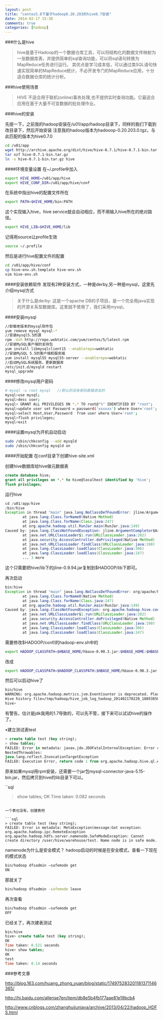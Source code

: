 ```yaml
---
layout: post
title: "centos5.8下基于hadoop0.20.203的hive0.7安装"
date: 2014-02-17 15:38
comments: true
categories: [hadoop] 
---
```


###什么是hive

> hive是基于Hadoop的一个数据仓库工具，可以将结构化的数据文件映射为一张数据库表，并提供简单的sql查询功能，可以将sql语句转换为MapReduce任务进行运行。 其优点是学习成本低，可以通过类SQL语句快速实现简单的MapReduce统计，不必开发专门的MapReduce应用，十分适合数据仓库的统计分析。

###hive使用场景
> HIVE 不适合用于联机(online)事务处理,也不提供实时查询功能。它最适合应用在基于大量不可变数据的批处理作业。

<!-- more -->

###hive的安装

先提一下，之前我的hadoop安装在/u01/app/hadoop目录下，同样的我们下载到改目录下，然后开始安装
注意我的hadoop版本为hadooop-0.20.203.0.tgz，与此匹配的版本为hive0.7.0

```sh
cd /u01/app
wget http://archive.apache.org/dist/hive/hive-0.7.1/hive-0.7.1-bin.tar.gz
tar xzf hive-0.7.1-bin.tar.gz
ln -s hive-0.7.1-bin.tar.gz hive
```

####环境变量设置
在~/.profile中加入

```sh
export HIVE_HOME=/u01/app/hive
export HIVE_CONF_DIR=/u01/app/hive/conf
```

在系统中指出hive的配置文件所在

```sh
export PATH=$HIVE_HOME/bin:PATH
```

这个实现输入hive，hive service就会自动相应，而不用输入hive所在的绝对路径。

```sh
export HIVE_LIB=$HIVE_HOME/lib
```

记得用source让profile生效

```sh
source ~/.profile
```

然后是进行hive配置文件的配置

```sh
cd /u01/app/hive/conf
cp hive-env.sh.template hive-env.sh
vim hive-env.sh
```


####安装依赖软件
发现有2种安装方式，一种是derby,另一种是mysql，这里先介绍mysql方式

> 关于什么是derby: 这是一个apache DB的子项目，是一个完全用java实现的开源关系型数据库。这里就不使用了，我们采用mysql。


####安装mysql

```sh
//卸载老版本的mysql软件包
yum remove mysql mysql-*
//安装mysql5.5的源
rpm -Uvh http://repo.webtatic.com/yum/centos/5/latest.rpm
//安装MySQL客户端的支持包
yum install libmysqlclient15 --enablerepo=webtatic
//安装MySQL 5.5的客户端和服务端
yum install mysql55 mysql55-server --enablerepo=webtatic
//启动MySQL系统服务，更新数据库
/etc/init.d/mysqld restart
mysql_upgrade
```

####修改mysql用户密码

```sh
# mysql -u root mysql   //默认的没有密码直接进去的
mysql>use mysql;
mysql>desc user;
mysql> GRANT ALL PRIVILEGES ON *.* TO root@"%" IDENTIFIED BY "root";　　//为root添加远程连接的能力。
mysql>update user set Password = password('xxxxxx') where User='root';
mysql>select Host,User,Password  from user where User='root';
mysql>flush privileges;
mysql>exit
```
####设置mysql为开机自动启动

```sh
sudo /sbin/chkconfig --add mysqld
sudo /sbin/chkconfig mysqld on
```

####开始配置
在conf目录下创建hive-site.xml

创建hive数据库给hive做元数据表

```sql
create database hive;
grant all privileges on *.* to hive@localhost identified by 'hive';
flush privileges;
```

运行hive

```java
cd /u01/app/hive
/bin/hive
Exception in thread "main" java.lang.NoClassDefFoundError: jline/ArgumentCompletor$ArgumentDelimiter
        at java.lang.Class.forName0(Native Method)
        at java.lang.Class.forName(Class.java:247)
        at org.apache.hadoop.util.RunJar.main(RunJar.java:149)
Caused by: java.lang.ClassNotFoundException: jline.ArgumentCompletor$ArgumentDelimiter
        at java.net.URLClassLoader$1.run(URLClassLoader.java:202)
        at java.security.AccessController.doPrivileged(Native Method)
        at java.net.URLClassLoader.findClass(URLClassLoader.java:190)
        at java.lang.ClassLoader.loadClass(ClassLoader.java:306)
        at java.lang.ClassLoader.loadClass(ClassLoader.java:247)
        ... 3 more
```

这个只需要把hive/lib下的jline-0.9.94.jar复制到$HADOOP/lib下即可。

再次启动

```java
bin/hive
Exception in thread "main" java.lang.NoClassDefFoundError: org/apache/hadoop/hive/conf/HiveConf
        at java.lang.Class.forName0(Native Method)
        at java.lang.Class.forName(Class.java:247)
        at org.apache.hadoop.util.RunJar.main(RunJar.java:149)
Caused by: java.lang.ClassNotFoundException: org.apache.hadoop.hive.conf.HiveConf
        at java.net.URLClassLoader$1.run(URLClassLoader.java:202)
        at java.security.AccessController.doPrivileged(Native Method)
        at java.net.URLClassLoader.findClass(URLClassLoader.java:190)
        at java.lang.ClassLoader.loadClass(ClassLoader.java:306)
        at java.lang.ClassLoader.loadClass(ClassLoader.java:247)
```

需要修改$HADOOP/conf/的hadoop-env.sh中的

```bash
export HADOOP_CLASSPATH=$HBASE_HOME/hbase-0.90.3.jar:$HBASE_HOME:$HBASE_HOME/lib/zookeeper-3.2.2.jar:$HBASE_HOME/conf
```

改成

```bash
export HADOOP_CLASSPATH=$HADOOP_CLASSPATH:$HBASE_HOME/hbase-0.90.3.jar:$HBASE_HOME:$HBASE_HOME/lib/zookeeper-3.2.2.jar:$HBASE_HOME/conf
```

然后可以启动hive了

```bash
bin/hive
WARNING: org.apache.hadoop.metrics.jvm.EventCounter is deprecated. Please use org.apache.hadoop.log.metrics.EventCounter in all the log4j.properties files.
Hive history file=/tmp/hadoop/hive_job_log_hadoop_201402170220_1889385824.txt
hive>
```

有警告，估计是jdk我用的1.7导致的，可以先不管，接下来可以试试hive的操作了。

•建立测试表test

```sql
> create table test (key string);
> show tables;
FAILED: Error in metadata: javax.jdo.JDOFatalInternalException: Error creating transactional connection factory
NestedThrowables:
java.lang.reflect.InvocationTargetException
FAILED: Execution Error, return code 1 from org.apache.hadoop.hive.ql.exec.DDLTask
```

原来如果mysql用rpm安装，还需要一个jar包mysql-connector-java-5.15-bin.jar，然后拷贝到hive的lib目录下可以。

``sql
> show tables;
OK
Time taken: 0.082 seconds
```

一个表也没有，创建表吧

```sql
> create table test (key string);
FAILED: Error in metadata: MetaException(message:Got exception: org.apache.hadoop.ipc.RemoteException org.apache.hadoop.hdfs.server.namenode.SafeModeException: Cannot create directory /user/hive/warehouse/test. Name node is in safe mode.
```

namenode为什么是安全模式？
hadoop启动的时候是在安全模式，查看一下现在的模式状态

```sh
bin/hadoop dfsadmin –safemode get
ON
```

那就关了

```sh
bin/hadoop dfsadmin -safemode leave
```

再次查看

```sh
bin/hadoop dfsadmin –safemode get
OFF
```

已经关了，再次建表测试

```sql
bin/hive
hive> create table test (key string);
OK
Time taken: 0.521 seconds
hive> show tables;
OK
test
Time taken: 0.14 seconds
```

###参考文章

http://blog.163.com/huang_zhong_yuan/blog/static/174975283201181371146365/

http://hi.baidu.com/allense7en/item/db8e5b4fb177aae81e19bcb4

http://www.cnblogs.com/zhanghuijunjava/archive/2013/04/22/hadoop_HDFS.html
